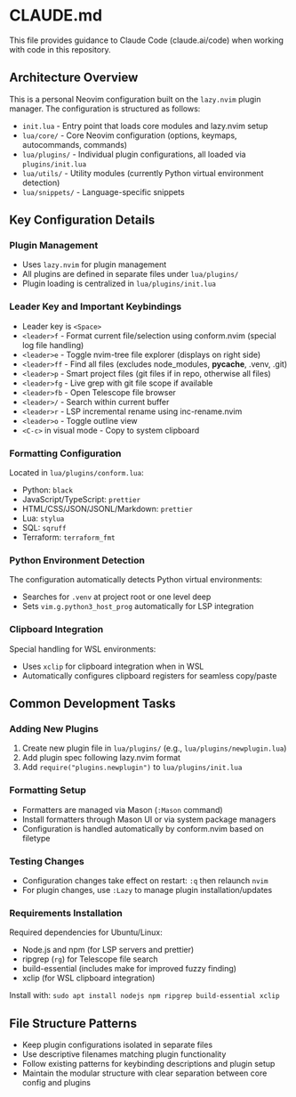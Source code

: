 # CLAUDE.md

This file provides guidance to Claude Code (claude.ai/code) when working with code in this repository.

## Architecture Overview

This is a personal Neovim configuration built on the `lazy.nvim` plugin manager. The configuration is structured as follows:

- `init.lua` - Entry point that loads core modules and lazy.nvim setup
- `lua/core/` - Core Neovim configuration (options, keymaps, autocommands, commands)
- `lua/plugins/` - Individual plugin configurations, all loaded via `plugins/init.lua`
- `lua/utils/` - Utility modules (currently Python virtual environment detection)
- `lua/snippets/` - Language-specific snippets

## Key Configuration Details

### Plugin Management
- Uses `lazy.nvim` for plugin management
- All plugins are defined in separate files under `lua/plugins/`
- Plugin loading is centralized in `lua/plugins/init.lua`

### Leader Key and Important Keybindings
- Leader key is `<Space>`
- `<leader>f` - Format current file/selection using conform.nvim (special log file handling)
- `<leader>e` - Toggle nvim-tree file explorer (displays on right side)
- `<leader>ff` - Find all files (excludes node_modules, __pycache__, .venv, .git)
- `<leader>p` - Smart project files (git files if in repo, otherwise all files)  
- `<leader>fg` - Live grep with git file scope if available
- `<leader>fb` - Open Telescope file browser
- `<leader>/` - Search within current buffer
- `<leader>r` - LSP incremental rename using inc-rename.nvim
- `<leader>o` - Toggle outline view
- `<C-c>` in visual mode - Copy to system clipboard

### Formatting Configuration
Located in `lua/plugins/conform.lua`:
- Python: `black`
- JavaScript/TypeScript: `prettier`
- HTML/CSS/JSON/JSONL/Markdown: `prettier`
- Lua: `stylua`
- SQL: `sqruff`
- Terraform: `terraform_fmt`

### Python Environment Detection
The configuration automatically detects Python virtual environments:
- Searches for `.venv` at project root or one level deep
- Sets `vim.g.python3_host_prog` automatically for LSP integration

### Clipboard Integration
Special handling for WSL environments:
- Uses `xclip` for clipboard integration when in WSL
- Automatically configures clipboard registers for seamless copy/paste

## Common Development Tasks

### Adding New Plugins
1. Create new plugin file in `lua/plugins/` (e.g., `lua/plugins/newplugin.lua`)
2. Add plugin spec following lazy.nvim format
3. Add `require("plugins.newplugin")` to `lua/plugins/init.lua`

### Formatting Setup
- Formatters are managed via Mason (`:Mason` command)
- Install formatters through Mason UI or via system package managers
- Configuration is handled automatically by conform.nvim based on filetype

### Testing Changes
- Configuration changes take effect on restart: `:q` then relaunch `nvim`
- For plugin changes, use `:Lazy` to manage plugin installation/updates

### Requirements Installation
Required dependencies for Ubuntu/Linux:
- Node.js and npm (for LSP servers and prettier)
- ripgrep (`rg`) for Telescope file search  
- build-essential (includes make for improved fuzzy finding)
- xclip (for WSL clipboard integration)

Install with: `sudo apt install nodejs npm ripgrep build-essential xclip`

## File Structure Patterns
- Keep plugin configurations isolated in separate files
- Use descriptive filenames matching plugin functionality
- Follow existing patterns for keybinding descriptions and plugin setup
- Maintain the modular structure with clear separation between core config and plugins